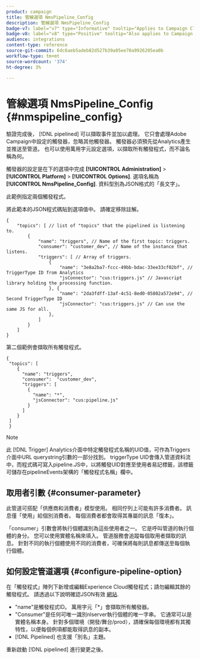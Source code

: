 ```yaml
---
product: campaign
title: 管線選項 NmsPipeline_Config
description: 管線選項 NmsPipeline_Config
badge-v7: label="v7" type="Informative" tooltip="Applies to Campaign Classic v7"
badge-v8: label="v8" type="Positive" tooltip="Also applies to Campaign v8"
audience: integrations
content-type: reference
source-git-commit: 6dc6aeb5adeb82d527b39a05ee70a9926205ea0b
workflow-type: tm+mt
source-wordcount: '374'
ht-degree: 3%

---
```



# 管線選項 NmsPipeline_Config {#nmspipeline_config}



驗證完成後， [!DNL pipelined] 可以擷取事件並加以處理。 它只會處理Adobe Campaign中設定的觸發器，忽略其他觸發器。 觸發器必須預先從Analytics產生並推送至管道。
也可以使用萬用字元設定選項，以擷取所有觸發程式，而不論名稱為何。

觸發器的設定是在下的選項中完成 **[!UICONTROL Administration]** > **[!UICONTROL Platform]** > **[!UICONTROL Options]**. 選項名稱為 **[!UICONTROL NmsPipeline_Config]**. 資料型別為JSON格式的「長文字」。

此範例指定兩個觸發程式。

將此範本的JSON程式碼貼到選項值中。 請確定移除註解。

```
{
    "topics": [ // list of "topics" that the pipelined is listening to.
        {
            "name": "triggers", // Name of the first topic: triggers.
            "consumer": "customer_dev", // Name of the instance that listens. 
            "triggers": [ // Array of triggers. 
                {
                    "name": "3e8a2ba7-fccc-49bb-bdac-33ee33cf02bf", // TriggerType ID from Analytics 
                    "jsConnector": "cus:triggers.js" // Javascript library holding the processing function.
                }, {
                    "name": "2da3fdff-13af-4c51-8ed0-05802a572e94", // Second TriggerType ID 
                    "jsConnector": "cus:triggers.js" // Can use the same JS for all.
                },
            ]
        }
    ]
}
```

第二個範例會擷取所有觸發程式。

```
{
 "topics": [
    {
      "name": "triggers",
      "consumer":  "customer_dev",
      "triggers": [
        {
          "name": "*",
          "jsConnector": "cus:pipeline.js"
        }
      ]
    }
 ]
 }
```

>[!NOTE]
>
>此 [!DNL Trigger] Analytics介面中特定觸發程式名稱的UID值，可作為Triggers介面中URL querystring引數的一部分找到。 triggerType UID會傳入管道資料流中，而程式碼可寫入pipeline.JS中，以將觸發UID對應至使用者易記標籤，該標籤可儲存在pipelineEvents架構的「觸發程式名稱」欄中。

## 取用者引數 {#consumer-parameter}

此管道可搭配「供應商和消費者」模型使用。 相同佇列上可能有許多消費者。 訊息僅「使用」給個別消費者。 每個消費者都會取得其專屬的訊息「復本」。

「consumer」引數會將執行個體識別為這些使用者之一。 它是呼叫管道的執行個體的身分。 您可以使用實體名稱來填入。 管道服務會追蹤每個取用者擷取的訊息。 針對不同的執行個體使用不同的消費者，可確保將每則訊息都傳送至每個執行個體。

## 如何設定管道選項 {#configure-pipeline-option}

在「觸發程式」陣列下新增或編輯Experience Cloud觸發程式；請勿編輯其餘的觸發程式。
請透過以下說明確認JSON有效 [網站](https://jsonlint.com/).

* &quot;name&quot;是觸發程式ID。 萬用字元「*」會擷取所有觸發器。
* &quot;Consumer&quot;是任何可唯一識別nlserver執行個體的唯一字串。 它通常可以是實體名稱本身。 針對多個環境（開發/舞台/prod），請確保每個環境都有其獨特性，以便每個例項都能取得訊息的副本。
* [!DNL Pipelined] 也支援「別名」主題。

重新啟動 [!DNL pipelined] 進行變更之後。

